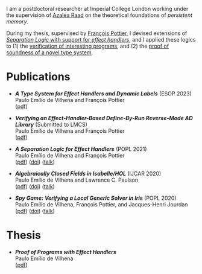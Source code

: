 I am a postdoctoral researcher at Imperial College London working under the
supervision of [Azalea Raad](https://www.soundandcomplete.org/) on the
theoretical foundations of _persistent memory_.

During my thesis, supervised by [François Pottier](https://gallium.inria.fr/~fpottier/),
I devised extensions of
[_Separation Logic_ with support for _effect handlers_](https://devilhena-paulo.github.io/files/separation-logic-effect-handlers.pdf),
and I applied these logics to
(1) the [verification of interesting programs](https://devilhena-paulo.github.io/files/verifying-rmad.pdf), and
(2) the [proof of soundness of a novel type system](https://devilhena-paulo.github.io/files/tes.pdf).


# Publications

* ***A Type System for Effect Handlers and Dynamic Labels*** (ESOP 2023)  
  Paulo Emílio de Vilhena and François Pottier  
  ([pdf](https://devilhena-paulo.github.io/files/tes.pdf))

* ***Verifying an Effect-Handler-Based Define-By-Run Reverse-Mode AD Library*** (Submitted to LMCS)  
  Paulo Emílio de Vilhena and François Pottier  
  ([pdf](https://devilhena-paulo.github.io/files/verifying-rmad.pdf))

* ***A Separation Logic for Effect Handlers*** (POPL 2021)  
  Paulo Emílio de Vilhena and François Pottier  
  ([pdf](https://devilhena-paulo.github.io/files/separation-logic-effect-handlers.pdf))
  ([doi](https://doi.org/10.1145/3434314))
  ([talk](https://www.youtube.com/watch?v=Zqyu0LPbBb8&t=1222s))

* ***Algebraically Closed Fields in Isabelle/HOL*** (IJCAR 2020)  
  Paulo Emílio de Vilhena and Lawrence C. Paulson  
  ([pdf](https://devilhena-paulo.github.io/files/algebraic-closure.pdf))
  ([doi](https://doi.org/10.1007/978-3-030-51054-1_12))
  ([talk](https://www.youtube.com/watch?v=jXmfoIDXtKk))

* ***Spy Game: Verifying a Local Generic Solver in Iris*** (POPL 2020)  
  Paulo Emílio de Vilhena, François Pottier, and Jacques-Henri Jourdan  
  ([pdf](https://devilhena-paulo.github.io/files/spy-game.pdf))
  ([doi](https://doi.org/10.1145/3371101))
  ([talk](https://www.youtube.com/watch?v=_6w18S3Opd4&t=555s))


# Thesis

* ***Proof of Programs with Effect Handlers***  
  Paulo Emílio de Vilhena  
  ([pdf](https://devilhena-paulo.github.io/thesis/de-vilhena-thesis.pdf))